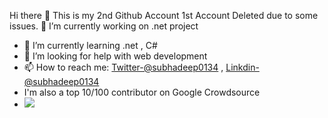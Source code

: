  Hi there 👋
 This is my 2nd Github Account 1st Account Deleted due to some issues.
🔭 I’m currently working on .net project
- 🌱 I’m currently learning .net , C#
- 🤔 I’m looking for help with web development
- 📫 How to reach me: [Twitter-@subhadeep0134](https://twitter.com/subhadeep0134) , [Linkdin-@subhadeep0134](https://www.linkedin.com/in/subhadeep0134/)
- I'm also a top 10/100 contributor on Google Crowdsource
- <img src="https://github-readme-stats.vercel.app/api?username=xtnil&&show_icons=true&title_color=ffffff&icon_color=bb2acf&text_color=daf7dc&bg_color=151515">
